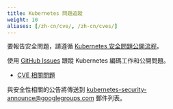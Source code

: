 ```yaml
---
title: Kubernetes 問題追蹤
weight: 10
aliases: [/zh-cn/cve/, /zh-cn/cves/]
---
```


<!--
title: Kubernetes Issue Tracker
weight: 10
aliases: [/cve/,/cves/]
-->

<!--
To report a security issue, please follow the [Kubernetes security disclosure process](/docs/reference/issues-security/security/#report-a-vulnerability).
-->
要報告安全問題，請遵循
[Kubernetes 安全問題公開流程](/zh-cn/docs/reference/issues-security/security/#report-a-vulnerability)。

<!--
Work on Kubernetes code and public issues are tracked using [GitHub Issues](https://github.com/kubernetes/kubernetes/issues/).
-->
使用 [GitHub Issues](https://github.com/kubernetes/kubernetes/issues/)
跟蹤 Kubernetes 編碼工作和公開問題。

<!--
* [CVE-related issues](https://github.com/kubernetes/kubernetes/issues?utf8=%E2%9C%93&q=is%3Aissue+label%3Aarea%2Fsecurity+in%3Atitle+CVE)
-->
* [CVE 相關問題](https://github.com/kubernetes/kubernetes/issues?utf8=%E2%9C%93&q=is%3Aissue+label%3Aarea%2Fsecurity+in%3Atitle+CVE)

<!--
Security-related announcements are sent to the [kubernetes-security-announce@googlegroups.com](https://groups.google.com/forum/#!forum/kubernetes-security-announce) mailing list.
-->
與安全性相關的公告將傳送到
[kubernetes-security-announce@googlegroups.com](https://groups.google.com/forum/#!forum/kubernetes-security-announce)
郵件列表。
